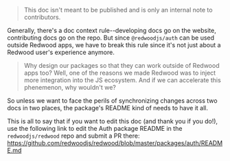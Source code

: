 > This doc isn't meant to be published and is only an internal note to contributors.

Generally, there's a doc context rule--developing docs go on the website, contributing docs go on the repo. But since `@redwoodjs/auth` can be used outside Redwood apps, we have to break this rule since it's not just about a Redwood user's experience anymore.

> Why design our packages so that they can work outside of Redwood apps too? Well, one of the reasons we made Redwood was to inject more integration into the JS ecosystem. And if we can accelerate this phenemenon, why wouldn't we?

So unless we want to face the perils of synchronizing changes across two docs in two places, the package's README kind of needs to have it all.

This is all to say that if you want to edit this doc (and thank you if you do!), use the following link to edit the Auth package README in the `redwoodjs/redwood` repo and submit a PR there:
https://github.com/redwoodjs/redwood/blob/master/packages/auth/README.md
